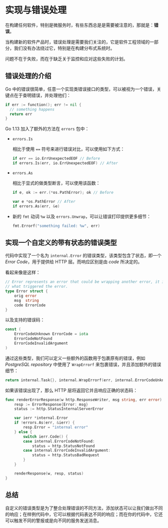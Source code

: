 # 实现与错误处理

在构建任何软件，特别是微服务时，有些东西总是是需要被注意的，那就是：**错误**。

当构建新的软件产品时，错误处理是需要我们关注的，它是软件工程领域的一部分，我们没有办法绕过它，特别是在构建分布式系统时。

问题不在于失败，而在于缺乏关于监控和应对这些失败的计划。

## 错误处理的介绍

Go 中的错误很简单，任意一个实现类错误接口的类型，可以被视为一个错误，关键点在于查明错误，并处理他们：

```go
if err := function(); err != nil {
  // something happens
  return err
}
```

Go 1.13 加入了额外的方法在 `errors` 包中：

- `errors.Is`

  相比于使用 `==` 符号来进行错误对比，可以使用如下方式：

  ```go
  if err == io.ErrUnexpectedEOF // Before
  if errors.Is(err, io.ErrUnexpectedEOF) // After
  ```

- `errors.As`

  相比于显式的做类型断言，可以使用该函数：

  ```go
  if e, ok := err.(*os.PathError); ok // Before

  var e *os.PathError // After
  if errors.As(err, &e)
  ```

- 新的 `fmt` 动词 `%w` 以及 `errors.Unwrap`，可以让错误打印提供更多细节：

  ```go
  fmt.Errorf("something failed: %w", err)
  ```

## 实现一个自定义的带有状态的错误类型

代码中实现了一个名为 `internal.Error` 的错误类型，该类型包含了状态，即一个 _Error Code_，用于提供给 HTTP 层。而响应区别是由 _code_ 所决定的。

看起来像是这样：

```go
// Error represents an error that could be wrapping another error, it includes a code for determining
// what triggered the error.
type Error struct {
    orig error
    msg  string
    code ErrorCode
}
```

以及支持的错误码：

```go
const (
    ErrorCodeUnknown ErrorCode = iota
    ErrorCodeNotFound
    ErrorCodeInvalidArgument
)
```

通过这些类型，我们可以定义一些额外的函数用于包裹原有的错误，例如 _PostgreSQL repository_ 中使用了 `WrapErrorf` 来包裹错误，并且添加额外的错误细节：

```go
return internal.Task{}, internal.WrapErrorf(err, internal.ErrorCodeUnknown, "insert task")
```

如果该错误出现了，那么 HTTP 层将返回它并且响应正确的状态码：

```go
func renderErrorResponse(w http.ResponseWriter, msg string, err error) {
    resp := ErrorResponse{Error: msg}
    status := http.StatusInternalServerError

    var ierr *internal.Error
    if !errors.As(err, &ierr) {
        resp.Error = "internal error"
    } else {
        switch ierr.Code() {
        case internal.ErrorCodeNotFound:
            status = http.StatusNotFound
        case internal.ErrorCodeInvalidArgument:
            status = http.StatusBadRequest
        }
    }

    renderResponse(w, resp, status)
}
```

## 总结

自定义的错误类型是为了整合处理错误的不同方法，添加状态可以让我们做出不同的响应；在样例代码中，它可以根据代码表达不同的响应；而在你的代码中，它还可以触发不同的警报或是向不同的服务发送消息。
